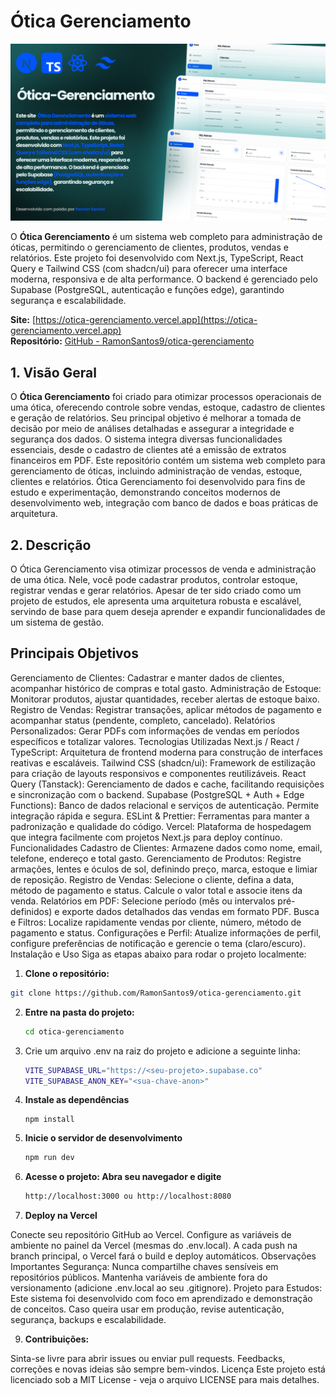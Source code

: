 # Ótica Gerenciamento

![Thumbnail do Site](public/Thumbnail-otica.png)

O **Ótica Gerenciamento** é um sistema web completo para administração de óticas, permitindo o gerenciamento de clientes, produtos, vendas e relatórios. Este projeto foi desenvolvido com Next.js, TypeScript, React Query e Tailwind CSS (com shadcn/ui) para oferecer uma interface moderna, responsiva e de alta performance. O backend é gerenciado pelo Supabase (PostgreSQL, autenticação e funções edge), garantindo segurança e escalabilidade.

**Site:** [https://otica-gerenciamento.vercel.app](https://otica-gerenciamento.vercel.app)  
**Repositório:** [GitHub - RamonSantos9/otica-gerenciamento](https://github.com/RamonSantos9/otica-gerenciamento)

## 1. Visão Geral

O **Ótica Gerenciamento** foi criado para otimizar processos operacionais de uma ótica, oferecendo controle sobre vendas, estoque, cadastro de clientes e geração de relatórios. Seu principal objetivo é melhorar a tomada de decisão por meio de análises detalhadas e assegurar a integridade e segurança dos dados. O sistema integra diversas funcionalidades essenciais, desde o cadastro de clientes até a emissão de extratos financeiros em PDF.
Este repositório contém um sistema web completo para gerenciamento de óticas, incluindo administração de vendas, estoque, clientes e relatórios. Ótica Gerenciamento foi desenvolvido para fins de estudo e experimentação, demonstrando conceitos modernos de desenvolvimento web, integração com banco de dados e boas práticas de arquitetura.

## 2. Descrição

O Ótica Gerenciamento visa otimizar processos de venda e administração de uma ótica. Nele, você pode cadastrar produtos, controlar estoque, registrar vendas e gerar relatórios. Apesar de ter sido criado como um projeto de estudos, ele apresenta uma arquitetura robusta e escalável, servindo de base para quem deseja aprender e expandir funcionalidades de um sistema de gestão.

## Principais Objetivos

Gerenciamento de Clientes: Cadastrar e manter dados de clientes, acompanhar histórico de compras e total gasto.
Administração de Estoque: Monitorar produtos, ajustar quantidades, receber alertas de estoque baixo.
Registro de Vendas: Registrar transações, aplicar métodos de pagamento e acompanhar status (pendente, completo, cancelado).
Relatórios Personalizados: Gerar PDFs com informações de vendas em períodos específicos e totalizar valores.
Tecnologias Utilizadas
Next.js / React / TypeScript:
Arquitetura de frontend moderna para construção de interfaces reativas e escaláveis.
Tailwind CSS (shadcn/ui):
Framework de estilização para criação de layouts responsivos e componentes reutilizáveis.
React Query (Tanstack):
Gerenciamento de dados e cache, facilitando requisições e sincronização com o backend.
Supabase (PostgreSQL + Auth + Edge Functions):
Banco de dados relacional e serviços de autenticação. Permite integração rápida e segura.
ESLint & Prettier:
Ferramentas para manter a padronização e qualidade do código.
Vercel:
Plataforma de hospedagem que integra facilmente com projetos Next.js para deploy contínuo.
Funcionalidades
Cadastro de Clientes:
Armazene dados como nome, email, telefone, endereço e total gasto.
Gerenciamento de Produtos:
Registre armações, lentes e óculos de sol, definindo preço, marca, estoque e limiar de reposição.
Registro de Vendas:
Selecione o cliente, defina a data, método de pagamento e status. Calcule o valor total e associe itens da venda.
Relatórios em PDF:
Selecione período (mês ou intervalos pré-definidos) e exporte dados detalhados das vendas em formato PDF.
Busca e Filtros:
Localize rapidamente vendas por cliente, número, método de pagamento e status.
Configurações e Perfil:
Atualize informações de perfil, configure preferências de notificação e gerencie o tema (claro/escuro).
Instalação e Uso
Siga as etapas abaixo para rodar o projeto localmente:

1.  **Clone o repositório:**

```bash
git clone https://github.com/RamonSantos9/otica-gerenciamento.git

```

2.  **Entre na pasta do projeto:**

    ```bash
    cd otica-gerenciamento

    ```

3.  Crie um arquivo .env na raiz do projeto e adicione a seguinte linha:

    ```bash
    VITE_SUPABASE_URL="https://<seu-projeto>.supabase.co"
    VITE_SUPABASE_ANON_KEY="<sua-chave-anon>"

    ```

4.  **Instale as dependências**

        npm install

5.  **Inicie o servidor de desenvolvimento**

    ```bash
    npm run dev

    ```

6.  **Acesse o projeto: Abra seu navegador e digite**

    ```bash
    http://localhost:3000 ou http://localhost:8080
    ```

7.  **Deploy na Vercel**

Conecte seu repositório GitHub ao Vercel.
Configure as variáveis de ambiente no painel da Vercel (mesmas do .env.local).
A cada push na branch principal, o Vercel fará o build e deploy automáticos.
Observações Importantes
Segurança:
Nunca compartilhe chaves sensíveis em repositórios públicos. Mantenha variáveis de ambiente fora do versionamento (adicione .env.local ao seu .gitignore).
Projeto para Estudos:
Este sistema foi desenvolvido com foco em aprendizado e demonstração de conceitos. Caso queira usar em produção, revise autenticação, segurança, backups e escalabilidade.

9. **Contribuições:**

Sinta-se livre para abrir issues ou enviar pull requests. Feedbacks, correções e novas ideias são sempre bem-vindos.
Licença
Este projeto está licenciado sob a MIT License - veja o arquivo LICENSE para mais detalhes.

